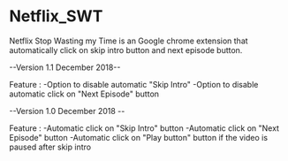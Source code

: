 # Netflix_SWT
Netflix Stop Wasting my Time is an Google chrome extension that automatically click on skip intro button and next episode button.

--Version 1.1 December 2018--

Feature :
-Option to disable automatic "Skip Intro"
-Option to disable automatic click on "Next Episode" button

--Version 1.0 December 2018 -- 

Feature :
-Automatic click on "Skip Intro" button
-Automatic click on "Next Episode" button
-Automatic click on "Play button" button if the video is paused after skip intro
